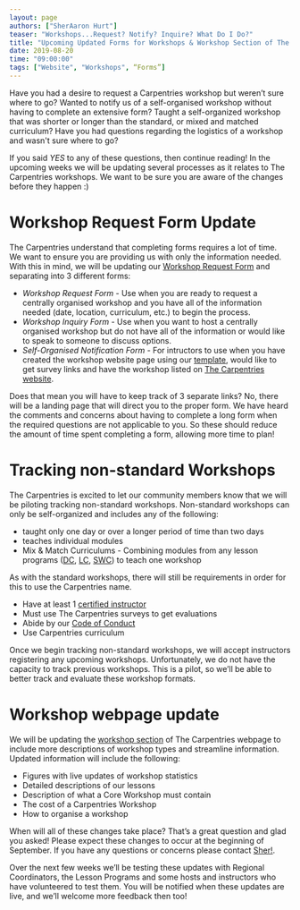 ```yaml
---
layout: page
authors: ["SherAaron Hurt"]
teaser: "Workshops...Request? Notify? Inquire? What Do I Do?"
title: "Upcoming Updated Forms for Workshops & Workshop Section of The Carpentries Website"
date: 2019-08-20
time: "09:00:00"
tags: ["Website", "Workshops", “Forms”]
---
```


Have you had a desire to request a Carpentries workshop but weren’t sure where to go? Wanted to notify us of a self-organised workshop without having to complete an extensive form? Taught a self-organized workshop that was shorter or longer than the standard, or mixed and matched curriculum? Have you had questions regarding the logistics of a workshop and wasn't sure where to go? 

If you said *YES* to any of these questions, then continue reading! In the upcoming weeks we will be updating several processes as it relates to The Carpentries workshops. We want to be sure you are aware of the changes before they happen :) 

# Workshop Request Form Update

The Carpentries understand that completing forms requires a lot of time. We want to ensure you are providing us with only the information needed. With this in mind, we will be updating our [Workshop Request Form](https://amy.carpentries.org/forms/workshop/) and separating into 3 different forms: 

*  _Workshop Request Form_ - Use when you are ready to request a centrally organised workshop and you have all of the information needed (date, location, curriculum, etc.) to begin the process.
*  _Workshop Inquiry Form_ - Use when you want to host a centrally organised workshop but do not have all of the information or would like to speak to someone to discuss options.
* _Self-Organised Notification Form_ - For intructors to use when you have created the workshop website page using our [template](https://github.com/carpentries/workshop-template), would like to get survey links and have the workshop listed on [The Carpentries website](https://carpentries.org/).

Does that mean you will have to keep track of 3 separate links? No, there will be a landing page that will direct you to the proper form. We have heard the comments and concerns about having to complete a long form when the required questions are not applicable to you. So these should reduce the amount of time spent completing a form, allowing more time to plan! 

# Tracking non-standard Workshops

The Carpentries is excited to let our community members know that we will be piloting tracking non-standard workshops. Non-standard workshops can only be self-organized and includes any of the following:
* taught only one day or over a longer period of time than two days
* teaches individual modules 
* Mix &  Match Curriculums - Combining modules from any lesson programs ([DC](https://datacarpentry.org/lessons/), [LC](https://librarycarpentry.org/lessons/), [SWC](https://software-carpentry.org/lessons/)) to teach one workshop

As with the standard workshops, there will still be requirements in order for this to use the Carpentries name. 
* Have at least 1 [certified instructor](https://carpentries.org/instructors/) 
* Must use The Carpentries surveys to get evaluations
* Abide by our [Code of Conduct](https://docs.carpentries.org/topic_folders/policies/code-of-conduct.html)
* Use Carpentries curriculum

Once we begin tracking non-standard workshops, we will accept instructors registering any upcoming workshops. Unfortunately, we do not have the capacity to track previous workshops. This is a pilot, so we’ll be able to better track and evaluate these workshop formats.  

# Workshop webpage update

We will be updating the [workshop section](https://carpentries.org/workshops/) of The Carpentries webpage to  include more descriptions of workshop types and streamline information. Updated information will include the following:

* Figures with live updates of workshop statistics
* Detailed descriptions of our lessons
* Description of what a Core Workshop must contain
* The cost of a Carpentries Workshop
* How to organise a workshop

When will all of these changes take place? That’s a great question and glad you asked! Please expect these changes to occur at the beginning of September. If you have any questions or concerns please contact [Sher!](mailto:sheraaron@carpentries.org). 

Over the next few weeks we’ll be testing these updates with Regional Coordinators, the Lesson Programs and some hosts and instructors who have volunteered to test them. You will be notified when these updates are live, and we’ll welcome more feedback then too!




